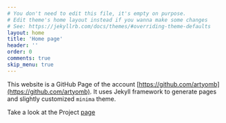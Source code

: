 ```yaml
---
# You don't need to edit this file, it's empty on purpose.
# Edit theme's home layout instead if you wanna make some changes
# See: https://jekyllrb.com/docs/themes/#overriding-theme-defaults
layout: home
title: 'Home page'
header: ''
order: 0
comments: true
skip_menu: true
---
```


This website is a GitHub Page of the account [https://github.com/artyomb](https://github.com/artyomb). 
It uses Jekyll framework to generate pages and slightly customized `minima` theme.

Take a look at the Project [page](/projects)
